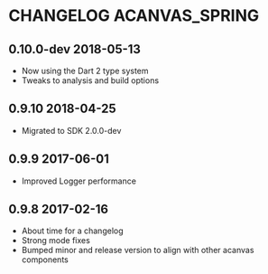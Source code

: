# CHANGELOG ACANVAS_SPRING

## 0.10.0-dev 2018-05-13

- Now using the Dart 2 type system
- Tweaks to analysis and build options

## 0.9.10 2018-04-25

- Migrated to SDK 2.0.0-dev

## 0.9.9 2017-06-01

- Improved Logger performance

## 0.9.8 2017-02-16

- About time for a changelog
- Strong mode fixes
- Bumped minor and release version to align with other acanvas components
